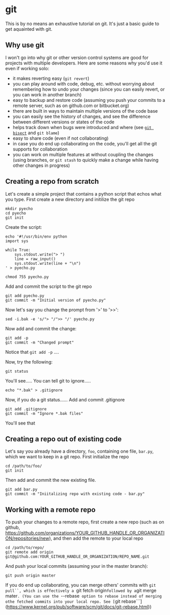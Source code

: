 # git

This is by no means an exhaustive tutorial on git.  It's just a basic guide to
get aquainted with git.

## Why use git

I won't go into why git or other version control systems are good for projects
with multiple developers. Here are some reasons why you'd use it even if working
solo:

 - it makes reverting easy  (```git revert```)
 - you can play around with code, debug, etc. without worrying about remembering how to undo your changes (since you can easily revert, or you can work in another branch)
 - easy to backup and restore code (assuming you push your commits to a remote server, such as on github.com or bitbucket.org)
 - there are built in ways to maintain multiple versions of the code base
 - you can easily see the history of changes, and see the difference between different versions or states of the code
 - helps track down when bugs were introduced and where (see [```git bisect```](https://www.kernel.org/pub/software/scm/git/docs/git-bisect.html) and ```git blame```)
 - easy to share code (even if not collaborating)
 - in case you do end up collaborating on the code, you'll get all the git supports for collaboration
 - you can work on multiple features at without coupling the changes (using branches, or ```git stash``` to quickly make a change while having other changes in progress)

## Creating a repo from scratch

Let's create a simple project that contains a python script that
echos what you type.  First create a new directory and initilize
the git repo

    mkdir pyecho
    cd pyecho
    git init

Create the script:

    echo '#!/usr/bin/env python
    import sys

    while True:
        sys.stdout.write("> ")
        line = raw_input()
        sys.stdout.write(line + "\n")
    ' > pyecho.py

    chmod 755 pyecho.py

Add and commit the script to the git repo

    git add pyecho.py
    git commit -m "Initial version of pyecho.py"

Now let's say you change the prompt from '>' to '>>':

    sed -i.bak -e 's/"> "/">> "/' pyecho.py

Now add and commit the change:

    git add -p
    git commit -m "Changed prompt"

Notice that ```git add -p``` ....

Now, try the following:

    git status

You'll see..... You can tell git to ignore.....

    echo "*.bak" > .gitignore

Now, if you do a git status...... Add and commit .gitignore

    git add .gitignore
    git commit -m "Ignore *.bak files"


You'll see that

## Creating a repo out of existing code

Let's say you already have a directory, ```foo```, containing one file,
```bar.py```, which we want to keep in a git repo.  First initialize the repo

    cd /path/to/foo/
    git init

Then add and commit the new existing file.

    git add bar.py
    git commit -m "Iniitalizing repo with existing code - bar.py"

## Working with a remote repo

To push your changes to a remote repo, first create a new repo (such as on github,
https://github.com/organizations/YOUR_GITHUB_HANDLE_OR_ORGANIZATION/repositories/new),
and then add the remote to your local repo

    cd /path/to/repo/
    git remote add origin git@github.com:YOUR_GITHUB_HANDLE_OR_ORGANIZATION/REPO_NAME.git

And push your local commits (assuming your in the master branch):

    git push origin master

If you do end up collaborating, you can merge others' commits with ```git pull``, which is
effectively a ```git fetch origin``` followed by a ```git merge mater```. (You can use the
```--rebase``` option to rebase instead of merging othe fetched commits into your local repo.
See [```git rebase```](https://www.kernel.org/pub/software/scm/git/docs/git-rebase.html))